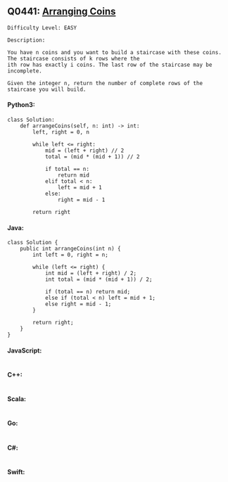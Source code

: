 ## Q0441: [Arranging Coins](https://leetcode.com/problems/arranging-coins/)

```
Difficulty Level: EASY
```

```
Description:

You have n coins and you want to build a staircase with these coins. The staircase consists of k rows where the
ith row has exactly i coins. The last row of the staircase may be incomplete.

Given the integer n, return the number of complete rows of the staircase you will build.
```

#### Python3:

```
class Solution:
    def arrangeCoins(self, n: int) -> int:
        left, right = 0, n

        while left <= right:
            mid = (left + right) // 2
            total = (mid * (mid + 1)) // 2

            if total == n:
                return mid
            elif total < n:
                left = mid + 1
            else:
                right = mid - 1

        return right
```

#### Java:

```
class Solution {
    public int arrangeCoins(int n) {
        int left = 0, right = n;

        while (left <= right) {
            int mid = (left + right) / 2;
            int total = (mid * (mid + 1)) / 2;

            if (total == n) return mid;
            else if (total < n) left = mid + 1;
            else right = mid - 1;
        }

        return right;
    }
}
```

#### JavaScript:

```

```

#### C++:

```

```

#### Scala:

```

```

#### Go:

```

```

#### C#:

```

```

#### Swift:

```

```